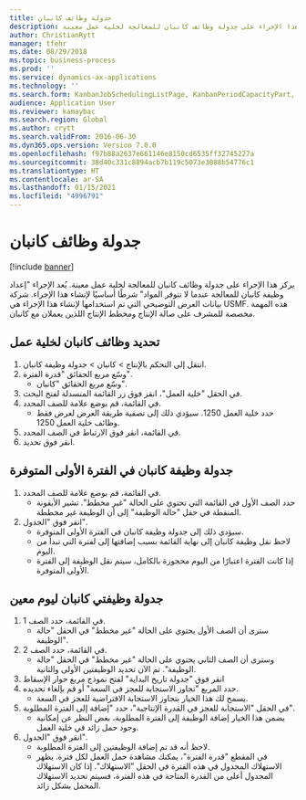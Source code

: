 ```yaml
---
title: جدولة وظائف كانبان
description: يركز هذا الإجراء على جدولة وظائف كانبان للمعالجة لخلية عمل معينة.
author: ChristianRytt
manager: tfehr
ms.date: 08/29/2018
ms.topic: business-process
ms.prod: ''
ms.service: dynamics-ax-applications
ms.technology: ''
ms.search.form: KanbanJobSchedulingListPage, KanbanPeriodCapacityPart, SysLookupMultiSelectGrid, KanbanBoardScheduleJobForward
audience: Application User
ms.reviewer: kamaybac
ms.search.region: Global
ms.author: crytt
ms.search.validFrom: 2016-06-30
ms.dyn365.ops.version: Version 7.0.0
ms.openlocfilehash: f97b88a2637e661146e8150cd6535ff32745227a
ms.sourcegitcommit: 38d40c331c8894acb7b119c5073e3088b54776c1
ms.translationtype: HT
ms.contentlocale: ar-SA
ms.lasthandoff: 01/15/2021
ms.locfileid: "4996791"
---
```

# <a name="schedule-kanban-jobs"></a>جدولة وظائف كانبان

[!include [banner](../../includes/banner.md)]

يركز هذا الإجراء على جدولة وظائف كانبان للمعالجة لخلية عمل معينة. يُعد الإجراء "إعداد وظيفة كانبان للمعالجة عندما لا تتوفر المواد" شرطًا أساسيًا لإنشاء هذا الإجراء. شركة بيانات العرض التوضيحي التي تم استخدامها لإنشاء هذا الإجراء هي USMF. هذه المهمة مخصصة للمشرف على صالة الإنتاج‬ ومخطط الإنتاج‬ اللذين يعملان مع كانبان.


## <a name="select-kanban-jobs-for-a-work-cell"></a>تحديد وظائف كانبان لخلية عمل
1. انتقل إلى التحكم بالإنتاج‬ > كانبان > جدولة وظيفة كانبان‬.
2. وسّع مربع الحقائق "قدرة الفترة‬".
    * وسّع مربع الحقائق "كانبان".  
3. في الحقل "خلية العمل"، انقر فوق زر القائمة المنسدلة لفتح البحث.
4. في القائمة، قم بوضع علامة للصف المحدد.
    * حدد خلية العمل 1250. سيؤدي ذلك إلى تصفية طريقة العرض لعرض فقط وظائف خلية العمل 1250.  
5. في القائمة، انقر فوق الارتباط في الصف المحدد.
6. انقر فوق تحديد.

## <a name="schedule-a-kanban-job-in-the-first-available-period"></a>جدولة وظيفة كانبان في الفترة الأولى المتوفرة
1. في القائمة، قم بوضع علامة للصف المحدد.
    * حدد الصف الأول في القائمة التي تحتوي على الحالة "غير مخطط‬". تشير الأيقونة المنقطة في حقل "حالة الوظيفة" إلى أن الوظيفة غير مخططة.  
2. انقر فوق "الجدول‬".
    * سيؤدي ذلك إلى جدولة وظيفة كانبان في الفترة الأولى المتوفرة.  
    * لاحظ نقل وظيفة كانبان إلى نهاية القائمة بسبب إضافتها إلى لفترة التي تبدأ من اليوم.  
    * إذا كانت الفترة اعتبارًا من اليوم محجوزة بالكامل، سيتم نقل الوظيفة إلى الفترة الأولى المتوفرة.  

## <a name="schedule-two-kanban-jobs-for-a-specific-day"></a>جدولة وظيفتي كانبان ليوم معين
1. في القائمة، حدد الصف 1.
    * سترى أن الصف الأول يحتوي على الحالة "غير مخطط" في الحقل "حالة الوظيفة".  
2. في القائمة، حدد الصف 2.
    * وسترى أن الصف الثاني يحتوي على الحالة "غير مخطط" في الحقل "حالة الوظيفة". تم الآن تحديد الوظيفتين الأولى والثانية.  
3. انقر فوق "جدولة تاريخ البداية‬" لفتح نموذج مربع حوار الإسقاط‬
4. حدد المربع "تجاوز الاستجابة للعجز في السعة‬" أو قم بإلغاء تحديده.
    * يسمح لك هذا الخيار بتجاوز الاستجابة الافتراضية للعجز في السعة‬.  
5. في الحقل "الاستجابة للعجز في القدرة الإنتاجية‬"، حدد "إضافة إلى الفترة المطلوبة".
    * يضمن هذا الخيار إضافة الوظيفة إلى الفترة المطلوبة، بغض النظر عن إمكانية وجود حمل زائد في خلية العمل.  
6. انقر فوق "الجدول‬".
    * لاحظ أنه قد تم إضافة الوظيفتين إلى الفترة المطلوبة.  
    * في المقطع "قدرة الفترة‬"، يمكنك مشاهدة حمل العمل لكل فترة. يظهر الاستهلاك المجدول في هذه الفترة في الحقل "الاستهلاك". إذا كان الاستهلاك المجدول أعلى من القدرة المتاحة في هذه الفترة، فسيتم تحديد الاستهلاك المحمل بشكل زائد.  

